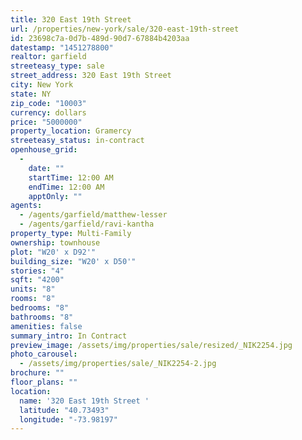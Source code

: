 ```yaml
---
title: 320 East 19th Street
url: /properties/new-york/sale/320-east-19th-street
id: 23698c7a-0d7b-489d-90d7-67884b4203aa
datestamp: "1451278800"
realtor: garfield
streeteasy_type: sale
street_address: 320 East 19th Street
city: New York
state: NY
zip_code: "10003"
currency: dollars
price: "5000000"
property_location: Gramercy
streeteasy_status: in-contract
openhouse_grid:
  - 
    date: ""
    startTime: 12:00 AM
    endTime: 12:00 AM
    apptOnly: ""
agents:
  - /agents/garfield/matthew-lesser
  - /agents/garfield/ravi-kantha
property_type: Multi-Family
ownership: townhouse
plot: "W20' x D92'"
building_size: "W20' x D50'"
stories: "4"
sqft: "4200"
units: "8"
rooms: "8"
bedrooms: "8"
bathrooms: "8"
amenities: false
summary_intro: In Contract
preview_image: /assets/img/properties/sale/resized/_NIK2254.jpg
photo_carousel:
  - /assets/img/properties/sale/_NIK2254-2.jpg
brochure: ""
floor_plans: ""
location:
  name: '320 East 19th Street '
  latitude: "40.73493"
  longitude: "-73.98197"
---
```


